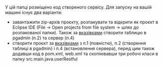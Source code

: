 У цій папці розміщено код створеного сервісу. Для запуску на вашій машині існує два варіанти:
- завантажити zip-архів проєкту, розпакувати та відкрити як проєкт в Eclipse IDE (File -> Open projects from file system ->
шлях до розпакованої папки). Також за [вказівками](../README.md) створити таблицю в pgadmin (п.2) та сервер (п.4)
- створити проєкт за [вказівками](../README.md) з п.1 (повністю), п.2 (створення таблиці в pgadmin) і п.4 (встановлення 
сервера), перед цим також додавши код в pom.xml, web.xml та скопіювавши три робочі класи в папку src.main.java.userRestful